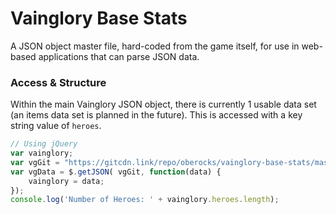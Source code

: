 # Vainglory Base Stats
A JSON object master file, hard-coded from the game itself, for use in web-based applications that can parse JSON data.

### Access & Structure
Within the main Vainglory JSON object, there is currently 1 usable data set (an items data set is planned in the future). This is accessed with a key string value of `heroes`.
```javascript
// Using jQuery
var vainglory;
var vgGit = "https://gitcdn.link/repo/oberocks/vainglory-base-stats/master/vainglory.json";
var vgData = $.getJSON( vgGit, function(data) {
    vainglory = data;
});
console.log('Number of Heroes: ' + vainglory.heroes.length);
```
